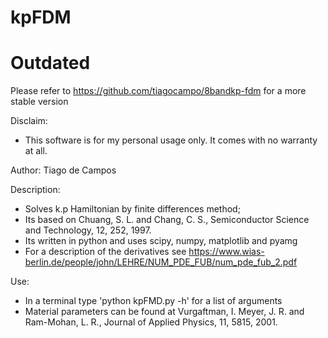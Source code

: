 kpFDM
=====

# Outdated
Please refer to https://github.com/tiagocampo/8bandkp-fdm for a more stable version

Disclaim:
 * This software is for my personal usage only. It comes with no warranty at all.

Author: Tiago de Campos

Description:
 * Solves k.p Hamiltonian by finite differences method;
 * Its based on Chuang, S. L. and Chang, C. S., Semiconductor Science and Technology, 12, 252, 1997.
 * Its written in python and uses scipy, numpy, matplotlib and pyamg
 * For a description of the derivatives see https://www.wias-berlin.de/people/john/LEHRE/NUM_PDE_FUB/num_pde_fub_2.pdf

Use:
 * In a terminal type 'python kpFMD.py -h' for a list of arguments
 * Material parameters can be found at Vurgaftman, I. Meyer, J. R. and Ram-Mohan, L. R., Journal of Applied Physics, 11, 5815, 2001.

